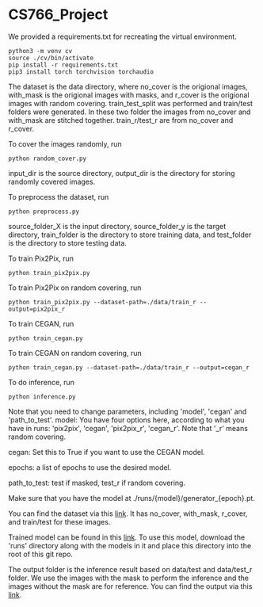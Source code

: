 # CS766_Project

We provided a requirements.txt for recreating the virtual environment.
```
python3 -m venv cv
source ./cv/bin/activate
pip install -r requirements.txt
pip3 install torch torchvision torchaudio
```

The dataset is the data directory, where no_cover is the origional images, with_mask is the origional images with masks, and r_cover is the origional images with random covering. train_test_split was performed and train/test folders were generated. In these two folder the images from no_cover and with_mask are stitched together. train_r/test_r are from no_cover and r_cover.

To cover the images randomly, run
```
python random_cover.py
```
input_dir is the source directory, output_dir is the directory for storing randomly covered images.

To preprocess the dataset, run
```
python preprocess.py
```
source_folder_X is the input directory, source_folder_y is the target directory, train_folder is the directory to store training data, and test_folder is the directory to store testing data.

To train Pix2Pix, run
```
python train_pix2pix.py
```

To train Pix2Pix on random covering, run
```
python train_pix2pix.py --dataset-path=./data/train_r --output=pix2pix_r
```

To train CEGAN, run
```
python train_cegan.py
```

To train CEGAN on random covering, run
```
python train_cegan.py --dataset-path=./data/train_r --output=cegan_r
```

To do inference, run
```
python inference.py
```
Note that you need to change parameters, including 'model', 'cegan' and 'path_to_test'.
model: You have four options here, according to what you have in runs: 'pix2pix', 'cegan', 'pix2pix_r', 'cegan_r'. Note that '_r' means random covering.

cegan: Set this to True if you want to use the CEGAN model.

epochs: a list of epochs to use the desired model.

path_to_test: test if masked, test_r if random covering.

Make sure that you have the model at ./runs/{model}/generator_{epoch}.pt.

You can find the dataset via this [link](https://drive.google.com/drive/folders/1B1QefmIljQ6Kr1rkIY2jF5YtAwCG1XB7?usp=sharing). It has no_cover, with_mask, r_cover, and train/test for these images.

Trained model can be found in this [link](https://drive.google.com/drive/folders/1OA2VwcP72DmbmBsy8bW5UjgKZYQ4ublk?usp=drive_link). To use this model, download the 'runs' directory along with the models in it and place this directory into the root of this git repo.

The output folder is the inference result based on data/test and data/test_r folder. We use the images with the mask to perform the inference and the images without the mask are for reference. You can find the output via this [link](https://drive.google.com/drive/folders/1Z7vLgt9IQHN2ofBcEFTLW_DSRurLcmRk?usp=sharing).
